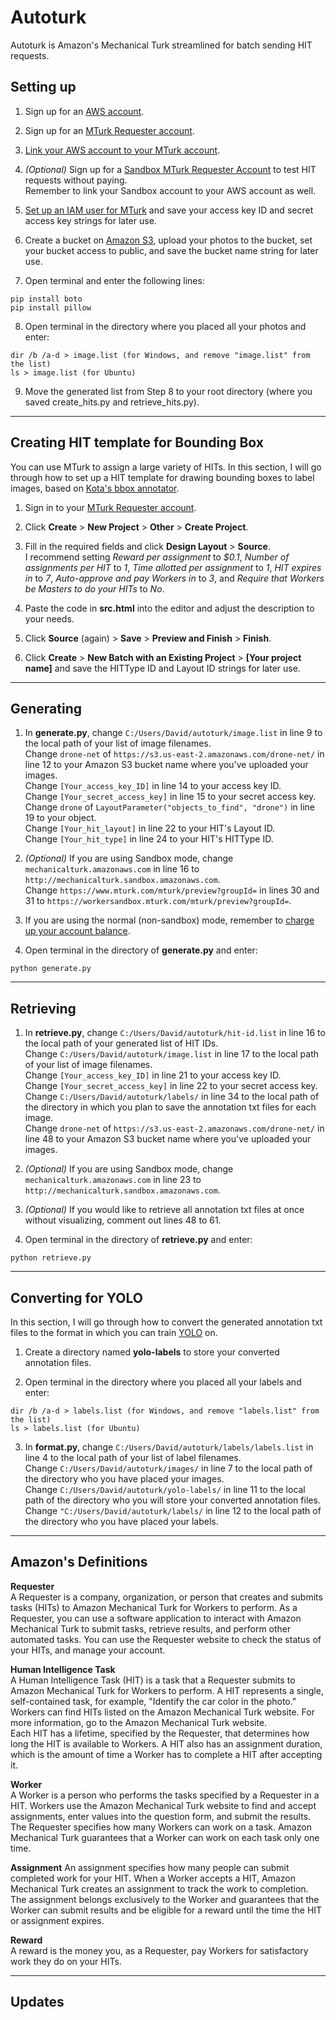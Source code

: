 # Autoturk

Autoturk is Amazon's Mechanical Turk streamlined for batch sending HIT requests. </br>

## Setting up

1. Sign up for an [AWS account](https://aws.amazon.com/).

2. Sign up for an [MTurk Requester account](https://requester.mturk.com/).

3. [Link your AWS account to your MTurk account](https://requester.mturk.com/developer).

4. *(Optional)* Sign up for a [Sandbox MTurk Requester Account](http://requestersandbox.mturk.com/) to test HIT requests without paying.<br>
Remember to link your Sandbox account to your AWS account as well.

5. [Set up an IAM user for MTurk](https://docs.aws.amazon.com/AWSMechTurk/latest/AWSMechanicalTurkGettingStartedGuide/SetUp.html#create-iam-user-or-role) and save your access key ID and secret access key strings for later use.

6. Create a bucket on [Amazon S3](https://s3.console.aws.amazon.com/s3/home?region=us-east-1#), upload your photos to the bucket, set your bucket access to public, and save the bucket name string for later use.

7. Open terminal and enter the following lines:
```
pip install boto
pip install pillow
```

8. Open terminal in the directory where you placed all your photos and enter:
```
dir /b /a-d > image.list (for Windows, and remove "image.list" from the list)
ls > image.list (for Ubuntu)
```

9. Move the generated list from Step 8 to your root directory (where you saved create_hits.py and retrieve_hits.py).

---

## Creating HIT template for Bounding Box

You can use MTurk to assign a large variety of HITs. In this section, I will go through how to set up a HIT template for drawing bounding boxes to label images, based on [Kota's bbox annotator](https://github.com/kyamagu/bbox-annotator).

1. Sign in to your [MTurk Requester account](http://requester.mturk.com/).

2. Click **Create** > **New Project** > **Other** > **Create Project**.

3. Fill in the required fields and click **Design Layout** > **Source**.</br>
I recommend setting *Reward per assignment* to *$0.1*, *Number of assignments per HIT* to *1*, *Time allotted per assignment* to *1*, *HIT expires in* to *7*, *Auto-approve and pay Workers in* to *3*, and *Require that Workers be Masters to do your HITs* to *No*.

4. Paste the code in **src.html** into the editor and adjust the description to your needs.

5. Click **Source** (again) > **Save** > **Preview and Finish** > **Finish**.

6. Click **Create** > **New Batch with an Existing Project** > **[Your project name]** and save the HITType ID and Layout ID strings for later use.

---

## Generating

1. In **generate.py**, change `C:/Users/David/autoturk/image.list` in line 9 to the local path of your list of image filenames.</br>
Change `drone-net` of `https://s3.us-east-2.amazonaws.com/drone-net/` in line 12 to your Amazon S3 bucket name where you've uploaded your images.</br>
Change `[Your_access_key_ID]` in line 14 to your access key ID.</br>
Change `[Your_secret_access_key]` in line 15 to your secret access key.</br>
Change `drone` of `LayoutParameter("objects_to_find", "drone")` in line 19 to your object.</br>
Change `[Your_hit_layout]` in line 22 to your HIT's Layout ID.</br>
Change `[Your_hit_type]` in line 24 to your HIT's HITType ID.</br>

2. *(Optional)* If you are using Sandbox mode, change `mechanicalturk.amazonaws.com` in line 16 to `http://mechanicalturk.sandbox.amazonaws.com`.</br>
Change `https://www.mturk.com/mturk/preview?groupId=` in lines 30 and 31 to `https://workersandbox.mturk.com/mturk/preview?groupId=`.

3. If you are using the normal (non-sandbox) mode, remember to [charge up your account balance](https://requester.mturk.com/account). 

4. Open terminal in the directory of **generate.py** and enter:
```
python generate.py
```

---

## Retrieving

1. In **retrieve.py**, change `C:/Users/David/autoturk/hit-id.list` in line 16 to the local path of your generated list of HIT IDs.</br>
Change `C:/Users/David/autoturk/image.list` in line 17 to the local path of your list of image filenames.</br>
Change `[Your_access_key_ID]` in line 21 to your access key ID.</br>
Change `[Your_secret_access_key]` in line 22 to your secret access key.</br>
Change `C:/Users/David/autoturk/labels/` in line 34 to the local path of the directory in which you plan to save the annotation txt files for each image.</br>
Change `drone-net` of `https://s3.us-east-2.amazonaws.com/drone-net/` in line 48 to your Amazon S3 bucket name where you've uploaded your images.</br>

2. *(Optional)* If you are using Sandbox mode, change `mechanicalturk.amazonaws.com` in line 23 to `http://mechanicalturk.sandbox.amazonaws.com`.

3. *(Optional)* If you would like to retrieve all annotation txt files at once without visualizing, comment out lines 48 to 61.

4. Open terminal in the directory of **retrieve.py** and enter:
```
python retrieve.py
```

---

## Converting for YOLO

In this section, I will go through how to convert the generated annotation txt files to the format in which you can train [YOLO](https://pjreddie.com/darknet/yolo/) on.

1. Create a directory named **yolo-labels** to store your converted annotation files.

2. Open terminal in the directory where you placed all your labels and enter:
```
dir /b /a-d > labels.list (for Windows, and remove "labels.list" from the list)
ls > labels.list (for Ubuntu)
```

3. In **format.py**, change `C:/Users/David/autoturk/labels/labels.list` in line 4 to the local path of your list of label filenames.</br>
Change `C:/Users/David/autoturk/images/` in line 7 to the local path of the directory who you have placed your images.</br>
Change `C:/Users/David/autoturk/yolo-labels/` in line 11 to the local path of the directory who you will store your converted annotation files.</br>
Change `"C:/Users/David/autoturk/labels/` in line 12 to the local path of the directory who you have placed your labels.

---

## Amazon's Definitions

**Requester**</br>
A Requester is a company, organization, or person that creates and submits tasks (HITs) to Amazon Mechanical Turk for Workers to perform. As a Requester, you can use a software application to interact with Amazon Mechanical Turk to submit tasks, retrieve results, and perform other automated tasks. You can use the Requester website to check the status of your HITs, and manage your account.

**Human Intelligence Task**</br>
A Human Intelligence Task (HIT) is a task that a Requester submits to Amazon Mechanical Turk for Workers to perform. A HIT represents a single, self-contained task, for example, "Identify the car color in the photo." Workers can find HITs listed on the Amazon Mechanical Turk website. For more information, go to the Amazon Mechanical Turk website.</br>
Each HIT has a lifetime, specified by the Requester, that determines how long the HIT is available to Workers. A HIT also has an assignment duration, which is the amount of time a Worker has to complete a HIT after accepting it.

**Worker**</br>
A Worker is a person who performs the tasks specified by a Requester in a HIT. Workers use the Amazon Mechanical Turk website to find and accept assignments, enter values into the question form, and submit the results. The Requester specifies how many Workers can work on a task. Amazon Mechanical Turk guarantees that a Worker can work on each task only one time.

**Assignment**
An assignment specifies how many people can submit completed work for your HIT. When a Worker accepts a HIT, Amazon Mechanical Turk creates an assignment to track the work to completion. The assignment belongs exclusively to the Worker and guarantees that the Worker can submit results and be eligible for a reward until the time the HIT or assignment expires.

**Reward**</br>
A reward is the money you, as a Requester, pay Workers for satisfactory work they do on your HITs.

---

## Updates
